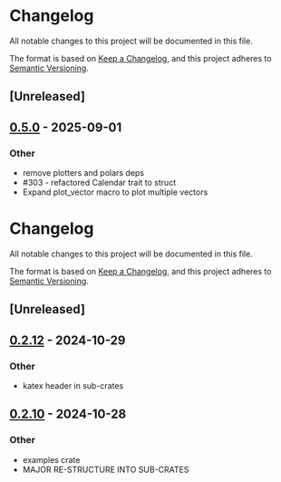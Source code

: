 # Changelog

All notable changes to this project will be documented in this file.

The format is based on [Keep a Changelog](https://keepachangelog.com/en/1.0.0/),
and this project adheres to [Semantic Versioning](https://semver.org/spec/v2.0.0.html).

## [Unreleased]

## [0.5.0](https://github.com/avhz/RustQuant/compare/RustQuant_utils-v0.4.0...RustQuant_utils-v0.5.0) - 2025-09-01

### Other

- remove plotters and polars deps
- #303 - refactored Calendar trait to struct
- Expand plot_vector macro to plot multiple vectors
# Changelog
All notable changes to this project will be documented in this file.

The format is based on [Keep a Changelog](https://keepachangelog.com/en/1.0.0/),
and this project adheres to [Semantic Versioning](https://semver.org/spec/v2.0.0.html).

## [Unreleased]

## [0.2.12](https://github.com/avhz/RustQuant/compare/RustQuant_utils-v0.2.11...RustQuant_utils-v0.2.12) - 2024-10-29

### Other

- katex header in sub-crates

## [0.2.10](https://github.com/avhz/RustQuant/compare/RustQuant_utils-v0.2.9...RustQuant_utils-v0.2.10) - 2024-10-28

### Other
- examples crate
- MAJOR RE-STRUCTURE INTO SUB-CRATES
